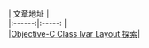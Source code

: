 


|   文章地址  |   
|:------:|:-----: |   
|[Objective-C Class Ivar Layout 探索](http://blog.sunnyxx.com/2015/09/13/class-ivar-layout/)|           